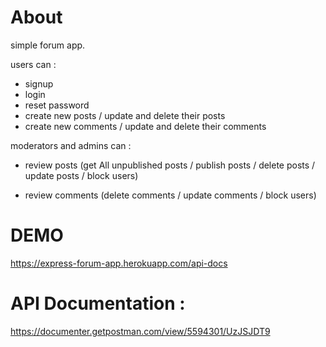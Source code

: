 # About

simple forum app.

users can :

- signup
- login
- reset password
- create new posts / update and delete their posts
- create new comments / update and delete their comments

moderators and admins can :

- review posts (get All unpublished posts / publish posts / delete posts / update posts / block users)

- review comments (delete comments / update comments / block users)

# DEMO

https://express-forum-app.herokuapp.com/api-docs

# API Documentation :

https://documenter.getpostman.com/view/5594301/UzJSJDT9
